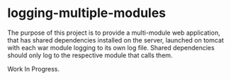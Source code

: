 # logging-multiple-modules

The purpose of this project is to provide a multi-module web application, that has shared dependencies installed on the server, launched on tomcat with each war module logging to its own log file.  Shared dependencies should only log to the respective module that calls them.

Work In Progress.
